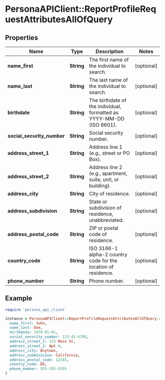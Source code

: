 # PersonaAPIClient::ReportProfileRequestAttributesAllOfQuery

## Properties

| Name | Type | Description | Notes |
| ---- | ---- | ----------- | ----- |
| **name_first** | **String** | The first name of the individual to search. | [optional] |
| **name_last** | **String** | The last name of the individual to search. | [optional] |
| **birthdate** | **String** | The birthdate of the individual, formatted as YYYY-MM-DD (ISO 8601). | [optional] |
| **social_security_number** | **String** | Social security number. | [optional] |
| **address_street_1** | **String** | Address line 1 (e.g., street or PO Box). | [optional] |
| **address_street_2** | **String** | Address line 2 (e.g., apartment, suite, unit, or building). | [optional] |
| **address_city** | **String** | City of residence. | [optional] |
| **address_subdivision** | **String** | State or subdivision of residence, unabbreviated. | [optional] |
| **address_postal_code** | **String** | ZIP or postal code of residence. | [optional] |
| **country_code** | **String** | ISO 3166-1 alpha-2 country code for the location of residence. | [optional] |
| **phone_number** | **String** | Phone number. | [optional] |

## Example

```ruby
require 'persona_api_client'

instance = PersonaAPIClient::ReportProfileRequestAttributesAllOfQuery.new(
  name_first: John,
  name_last: Doe,
  birthdate: 1970-01-01,
  social_security_number: 123-45-6789,
  address_street_1: 123 Main St,
  address_street_2: Apt 4,
  address_city: Anytown,
  address_subdivision: California,
  address_postal_code: 12345,
  country_code: US,
  phone_number: 555-555-5555
)
```

